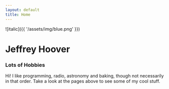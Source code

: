 ```yaml
---
layout: default
title: Home
---
```


![italic]({{ '/assets/img/blue.png' }})

# Jeffrey Hoover
### Lots of Hobbies

Hi! I like programming, radio, astronomy and baking, though not necessarily in
that order. Take a look at the pages above to see some of my cool stuff.
